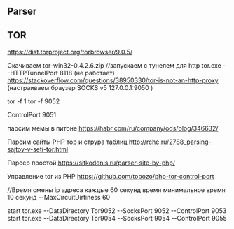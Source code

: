 ## Parser

## TOR

https://dist.torproject.org/torbrowser/9.0.5/

Скачиваем tor-win32-0.4.2.6.zip
//запускаем с тунелем для http tor.exe --HTTPTunnelPort 8118 (не работает)
https://stackoverflow.com/questions/38950330/tor-is-not-an-http-proxy (настраиваем браузер SOCKS v5  127.0.0.1:9050 )

tor -f 1
tor -f 9052

ControlPort 9051

парсим мемы в питоне
https://habr.com/ru/company/ods/blog/346632/

Парсим сайты PHP тор и струра таблиц
http://rche.ru/2788_parsing-sajtov-v-seti-tor.html

Парсер простой
https://sitkodenis.ru/parser-site-by-php/

Управление tor из PHP
https://github.com/tobozo/php-tor-control-port


//Время смены ip адреса каждые 60 секунд время минимальное время 10 секунд
--MaxCircuitDirtiness 60

start tor.exe --DataDirectory Tor9052 --SocksPort 9052 --ControlPort 9053
start tor.exe --DataDirectory Tor9054 --SocksPort 9054 --ControlPort 9055 